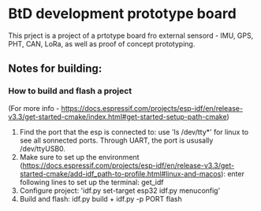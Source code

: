 # BtD development prototype board

This prject is a project of a prtotype board fro external sensord - IMU, GPS, PHT, CAN, LoRa, as well as proof of concept prototyping.


## Notes for building: 

### How to build and flash a project
(For more info - https://docs.espressif.com/projects/esp-idf/en/release-v3.3/get-started-cmake/index.html#get-started-setup-path-cmake)
1. Find the port that the esp is connected to: use 'ls /dev/tty*' for linux to see all sonnected ports. Through UART, the port is ususally /dev/ttyUSB0. 
2. Make sure to set up the environment (https://docs.espressif.com/projects/esp-idf/en/release-v3.3/get-started-cmake/add-idf_path-to-profile.html#linux-and-macos): enter following lines to set up the terminal: get_idf
3. Configure project: 'idf.py set-target esp32  idf.py menuconfig'
4. Build and flash: idf.py build + idf.py -p PORT flash
